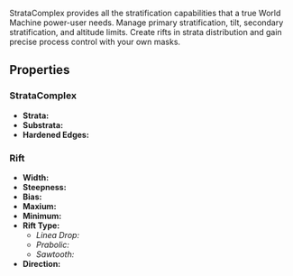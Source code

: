 StrataComplex provides all the stratification capabilities that a true World Machine power-user needs. Manage primary stratification, tilt, secondary stratification, and altitude limits. Create rifts in strata distribution and gain precise process control with your own masks.

## Properties

### StrataComplex

- **Strata:**
- **Substrata:**
- **Hardened Edges:**
	
### Rift
- **Width:**
- **Steepness:**
- **Bias:**
- **Maxium:**
- **Minimum:**
- **Rift Type:**
    - *Linea Drop:*
	- *Prabolic:*
	- *Sawtooth:*
- **Direction:**

